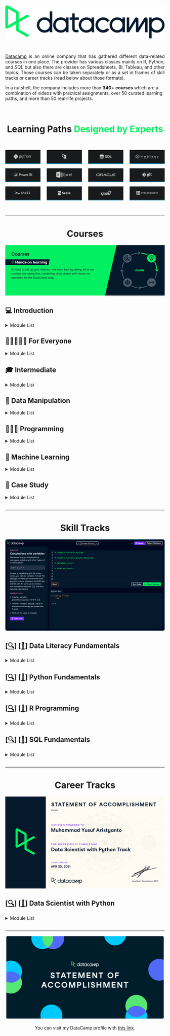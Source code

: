 <br />

<p align="center">
  <a href='https://www.datacamp.com/'><img src="README/logo.png"></a>
</p>

<br />

<p align="justify">
  <a href="https://www.datacamp.com/">Datacamp</a> is an online company that has gathered different data-related courses in one place. The provider has various classes mainly on R, Python, and SQL but also there are classes on Spreadsheets, BI, Tableau, and other topics. Those courses can be taken separately or as a set in frames of skill tracks or career tracks (read below about those formats).
  
  In a nutshell, the company includes more than <strong>340+ courses</strong> which are a combination of videos with practical assignments, over 50 curated learning paths, and more than 50 real-life projects.
</p>

<br>

<h1 align='center'>Learning Paths <span style="color:#03ef62; font-weight: bold;">Designed by Experts<span></h1>

<br>

![](README/materi.png)

<br>

---

<h1 align="center">Courses</h1>

![](README/courses.jpg)

## 💻 Introduction

<details><summary>Module List</summary>

- [[📂](https://github.com/myarist/DataCamp/tree/main/Courses/Introductions/Introduction%20to%20Python)] [[🔍](https://learn.datacamp.com/courses/intro-to-python-for-data-science)] [[📃](https://www.datacamp.com/statement-of-accomplishment/course/9baefd4dba2ade2588e500c7aaa3633262f74532)] Introduction to Python

- [[❌]()] [[🔍](https://learn.datacamp.com/courses/free-introduction-to-r)] [[📃](https://www.datacamp.com/statement-of-accomplishment/course/b3e170ddd14ad89cc91ac28391ae621f29169098)] Introduction to R

- [[❌]()] [[🔍](https://learn.datacamp.com/courses/introduction-to-sql)] [[📃](https://www.datacamp.com/statement-of-accomplishment/course/5b4932f5eedb86884cf9869f2a0c95b32a147c8e)] Introduction to SQL

- [[📂](https://github.com/myarist/DataCamp/tree/main/Courses/Introductions/Introduction%20to%20Importing%20Data%20in%20Python)] [[🔍](https://learn.datacamp.com/courses/introduction-to-importing-data-in-python)] [[📃](https://www.datacamp.com/statement-of-accomplishment/course/67239a5a3d55a3e28e3db2584966b7522168c248)] Introduction to Importing Data in Python

- [[📂](https://github.com/myarist/DataCamp/tree/main/Courses/Introductions/Introduction%20to%20Importing%20Data%20in%20R)] [[🔍](https://learn.datacamp.com/courses/introduction-to-importing-data-in-r)] [[📃](https://www.datacamp.com/statement-of-accomplishment/course/bb0693e9352137cb46d90d3fd1677f27b9edcf85)] Introduction to Importing Data in R

- [[📂](https://github.com/myarist/DataCamp/tree/main/Courses/Introductions/Introduction%20to%20Data%20Visualization%20with%20Matplotlib)] [[🔍](https://learn.datacamp.com/courses/introduction-to-data-visualization-with-matplotlib)] [[📃](https://www.datacamp.com/statement-of-accomplishment/course/cce6600ef5503287eed58c8440827134562991e6)] Introduction to Data Visualization with Matplotlib

- [[📂](https://github.com/myarist/DataCamp/tree/main/Courses/Introductions/Introduction%20to%20Data%20Visualization%20with%20Seaborn)] [[🔍](https://learn.datacamp.com/courses/introduction-to-data-visualization-with-seaborn)] [[📃](https://www.datacamp.com/statement-of-accomplishment/course/15b751df00a3d5035ef11081b8ffeb40d5f205d4)] Introduction to Data Visualization with Seaborn

- [[📂](https://github.com/myarist/DataCamp/tree/main/Courses/Introductions/Introduction%20to%20Data%20Science%20in%20Python)] [[🔍](https://learn.datacamp.com/courses/introduction-to-data-science-in-python)] [[📃](https://www.datacamp.com/statement-of-accomplishment/course/736bbc73bf0d45662915521f4d0d913c940c48a1)] Introduction to Data Science in Python

</details>

## 👩🏻‍🤝‍👩🏻 For Everyone

<details><summary>Module List</summary>

- [[📂](https://github.com/myarist/DataCamp/tree/main/Courses/For%20Everyone/Data%20Visualization%20for%20Everyone)] [[🔍](https://learn.datacamp.com/courses/data-visualization-for-everyone)] [[📃](https://www.datacamp.com/statement-of-accomplishment/course/dcb23a83c0e6431a8dd2db5aaf58543953382c5b)] Data Visualization for Everyone

- [[❌]()] [[🔍](https://learn.datacamp.com/courses/data-science-for-everyone)] [[📃](https://www.datacamp.com/statement-of-accomplishment/course/67f7c3b6e3470cc8b5358c51be6f8db0871d79d3)] Data Science for Everyone

- [[📂](https://github.com/myarist/DataCamp/tree/main/Courses/For%20Everyone/Machine%20Learning%20for%20Everyone)] [[🔍](https://learn.datacamp.com/courses/machine-learning-for-everyone)] [[📃](https://www.datacamp.com/statement-of-accomplishment/course/59b790b07c5ed69ed0c2dbcce693701520c323f1)] Machine Learning for Everyone

- [[❌]()] [[🔍](https://learn.datacamp.com/courses/data-engineering-for-everyone)] [[📃](https://www.datacamp.com/statement-of-accomplishment/course/d5a7bff6a29b5e8d7cc9bc524cafbcf99c8045ba)] Data Engineering for Everyone

- [[❌]()] [[🔍](https://learn.datacamp.com/courses/cloud-computing-for-everyone)] [[📃](https://www.datacamp.com/statement-of-accomplishment/course/edee2f7f1465cff34bb80650a0a0cfc12c4b95ae)] Cloud Computing for Everyone

- [[❌]()] [[🔍](https://learn.datacamp.com/courses/data-science-for-business)] [[📃](https://www.datacamp.com/statement-of-accomplishment/course/85d87e7ba220cb64a93bd5886b6896b16fd96c04)] Data Science for Business

- [[❌]()] [[🔍](https://learn.datacamp.com/courses/machine-learning-for-business)] [[📃](https://www.datacamp.com/statement-of-accomplishment/course/d65de511e81ee1c284e63f077445ead7a039f75d)] Machine Learning for Business

</details>

## 🎓 Intermediate

<details><summary>Module List</summary>

- [[📂](https://github.com/myarist/DataCamp/tree/main/Courses/Intermediate/Intermediate%20Python)] [[🔍](https://learn.datacamp.com/courses/intermediate-python)] [[📃](https://www.datacamp.com/statement-of-accomplishment/course/3d2adb5262e4665367fac9227122d5ac4e2a306b)] Intermediate Python

- [[📂](https://github.com/myarist/DataCamp/tree/main/Courses/Intermediate/Intermediate%20R)] [[🔍](https://learn.datacamp.com/courses/intermediate-r)] [[📃](https://www.datacamp.com/statement-of-accomplishment/course/08f049094b84bc2e36a45c536ef4a23e0d584624)] Intermediate R

- [[❌]()] [[🔍](https://learn.datacamp.com/courses/intermediate-sql)] [[📃](https://www.datacamp.com/statement-of-accomplishment/course/f3630fad79de9260409ef775d3a6ee9b60cbdad5)] Intermediate SQL

- [[📂](https://github.com/myarist/DataCamp/tree/main/Courses/Intermediate/Intermediate%20Importing%20Data%20in%20Python)] [[🔍](https://learn.datacamp.com/courses/intermediate-importing-data-in-python)] [[📃](https://www.datacamp.com/statement-of-accomplishment/course/2da76124fe1af717f8c61a5409730c1ce14925a6)] Intermediate Importing Data in Python

- [[📂](https://github.com/myarist/DataCamp/tree/main/Courses/Intermediate/Intermediate%20Data%20Visualization%20with%20Seaborn)] [[🔍](https://learn.datacamp.com/courses/intermediate-data-visualization-with-seaborn)] [[📃](https://www.datacamp.com/statement-of-accomplishment/course/4b1844d24c4a74875885306e0799b2f9659a48c5)] Intermediate Data Visualization with Seaborn

</details>

## 🔢 Data Manipulation

<details><summary>Module List</summary>

- [[❌]()] [[🔍](https://learn.datacamp.com/courses/joining-data-in-postgresql)] [[📃](https://www.datacamp.com/statement-of-accomplishment/course/bd5e6bcd7d649e91a7842a9bef063421641c3629)] Joining Data in SQL

- [[❌]()] [[🔍](https://learn.datacamp.com/courses/functions-for-manipulating-data-in-postgresql)] [[📃](https://www.datacamp.com/statement-of-accomplishment/course/81fa7ca1ed26f5af5cb589226f3901f2572f6da6)] Functions for Manipulating Data in PostgreSQL

- [[📂](https://github.com/myarist/DataCamp/tree/main/Courses/Data%20Manipulation/Data%20Manipulation%20with%20pandas)] [[🔍](https://learn.datacamp.com/courses/data-manipulation-with-pandas)] [[📃](https://www.datacamp.com/statement-of-accomplishment/course/c52a284ed2aada3b90fc7749d21ad96c4ac2a976)] Data Manipulation with pandas

- [[📂](https://github.com/myarist/DataCamp/tree/main/Courses/Data%20Manipulation/Joining%20Data%20with%20pandas)] [[🔍](https://learn.datacamp.com/courses/joining-data-with-pandas)] [[📃](https://www.datacamp.com/statement-of-accomplishment/course/c37ac922e165db568c03bd75ef95cba572ccd7d0)] Joining Data with pandas

- [[📂](https://github.com/myarist/DataCamp/tree/main/Courses/Data%20Manipulation/Cleaning%20Data%20in%20Python)] [[🔍](https://learn.datacamp.com/courses/cleaning-data-in-python)] [[📃](https://www.datacamp.com/statement-of-accomplishment/course/6065b170a0e9855198d3efc195018db1c44f74f0)] Cleaning Data in Python

- [[📂](https://github.com/myarist/DataCamp/tree/main/Courses/Data%20Manipulation/Exploratory%20Data%20Analysis%20in%20Python)] [[🔍](https://learn.datacamp.com/courses/exploratory-data-analysis-in-python)] [[📃](https://www.datacamp.com/statement-of-accomplishment/course/82f019022151963bbf412aebb08f89ccc4f713b1)] Exploratory Data Analysis in Python

- [[📂](https://github.com/myarist/DataCamp/tree/main/Courses/Data%20Manipulation/Working%20with%20Dates%20and%20Times%20in%20Python)] [[🔍](https://learn.datacamp.com/courses/working-with-dates-and-times-in-python)] [[📃](https://www.datacamp.com/statement-of-accomplishment/course/d292c917ceb95b71d00260fa972cd5848804c485)] Working with Dates and Times in Python

</details>

## 👨🏻‍💻 Programming

<details><summary>Module List</summary>

- [[📂](https://github.com/myarist/DataCamp/tree/main/Courses/Programming/Writing%20Functions%20in%20Python)] [[🔍](https://learn.datacamp.com/courses/writing-functions-in-python)] [[📃](https://www.datacamp.com/statement-of-accomplishment/course/9be020b98c3c05c1e5d5bfcf6ac84fdad6ffe3f7)] Writing Functions in Python

- [[📂](https://github.com/myarist/DataCamp/tree/main/Courses/Programming/Python%20Data%20Science%20Toolbox%20(Part%201))] [[🔍](https://learn.datacamp.com/courses/python-data-science-toolbox-part-1)] [[📃](https://www.datacamp.com/statement-of-accomplishment/course/603203011c8c1aa4f9c451fcaea7e9c09b2a4196)] Python Data Science Toolbox (Part 1)

- [[📂](https://github.com/myarist/DataCamp/tree/main/Courses/Programming/Python%20Data%20Science%20Toolbox%20(Part%202))] [[🔍](https://learn.datacamp.com/courses/python-data-science-toolbox-part-2)] [[📃](https://www.datacamp.com/statement-of-accomplishment/course/159895c3f2ac1e25c32d0800f6c14eda4c8bdcf1)] Python Data Science Toolbox (Part 2)

- [[📂](https://github.com/myarist/DataCamp/tree/main/Courses/Programming/Statistical%20Thinking%20in%20Python%20(Part%201))] [[🔍](https://learn.datacamp.com/courses/statistical-thinking-in-python-part-1)] [[📃](https://www.datacamp.com/statement-of-accomplishment/course/fbebdc958fb7ecf17493fc3260f69aeae25767ee)] Statistical Thinking in Python (Part 1)

- [[📂](https://github.com/myarist/DataCamp/tree/main/Courses/Programming/Statistical%20Thinking%20in%20Python%20(Part%202))] [[🔍](https://learn.datacamp.com/courses/statistical-thinking-in-python-part-2)] [[📃](https://www.datacamp.com/statement-of-accomplishment/course/faeebfbfe98ae64a6bfe2cd8ada2ec3a764b62f3)] Statistical Thinking in Python (Part 2)

- [[📂](https://github.com/myarist/DataCamp/tree/main/Courses/Programming/Parallel%20Programming%20in%20R)] [[🔍](https://learn.datacamp.com/courses/parallel-programming-in-r)] [[📃](https://www.datacamp.com/statement-of-accomplishment/course/3a4684c52b8d3a99a4bf6db7d60e2a46a2ccdf58)] Parallel Programming in R

- [[📂](https://github.com/myarist/DataCamp/tree/main/Courses/Programming/Writing%20Efficient%20R%20Code)] [[🔍](https://learn.datacamp.com/courses/writing-efficient-r-code)] [[📃](https://www.datacamp.com/statement-of-accomplishment/course/020187a228a9ea4098ff7bf748c9fbdab54c98e3)] Writing Efficient R Code

- [[❌]()] [[🔍](https://learn.datacamp.com/courses/postgresql-summary-stats-and-window-functions)] [[📃](https://www.datacamp.com/statement-of-accomplishment/course/6cfefc569d57349e1cf672070c7ece2b8278ded9)] PostgreSQL Summary Stats and Window Functions

</details>

## 🧠 Machine Learning

<details><summary>Module List</summary>

- [[📂](https://github.com/myarist/DataCamp/tree/main/Courses/Machine%20Learning/Supervised%20Learning%20with%20scikit-learn)] [[🔍](https://learn.datacamp.com/courses/supervised-learning-with-scikit-learn)] [[📃](https://www.datacamp.com/statement-of-accomplishment/course/43e197af4aeb51f401604a42fc085241cb507076)] Supervised Learning with scikit-learn

- [[📂](https://github.com/myarist/DataCamp/tree/main/Courses/Machine%20Learning/Unsupervised%20Learning%20in%20Python)] [[🔍](https://learn.datacamp.com/courses/unsupervised-learning-in-python)] [[📃](https://www.datacamp.com/statement-of-accomplishment/course/e9c2d34da412a47d836338abdf645574f98d70eb)] Unsupervised Learning in Python

- [[📂](https://github.com/myarist/DataCamp/tree/main/Courses/Machine%20Learning/Machine%20Learning%20with%20Tree-Based%20Models%20in%20Python)] [[🔍](https://learn.datacamp.com/courses/machine-learning-with-tree-based-models-in-python)] [[📃](https://www.datacamp.com/statement-of-accomplishment/course/ccaf89a213ba07fc2b00899c4c9f00d62f2891a3)] Machine Learning with Tree-Based Models in Python

- [[📂](https://github.com/myarist/DataCamp/tree/main/Courses/Machine%20Learning/Cluster%20Analysis%20in%20Python)] [[🔍](https://learn.datacamp.com/courses/cluster-analysis-in-python)] [[📃](https://www.datacamp.com/statement-of-accomplishment/course/4df20ce2527c6d6f2e501637ece8a1c728c073ef)] Cluster Analysis in Python

</details>

## 📝 Case Study

<details><summary>Module List</summary>

- [[📂](https://github.com/myarist/DataCamp/tree/main/Courses/Case%20Study/Analyzing%20Police%20Activity%20with%20pandas)] [[🔍](https://learn.datacamp.com/courses/analyzing-police-activity-with-pandas)] [[📃](https://www.datacamp.com/statement-of-accomplishment/course/a6a74c818b453bc37887b0209ecd21db81bf91b8)] Analyzing Police Activity with pandas

- [[📂](https://github.com/myarist/DataCamp/tree/main/Courses/Case%20Study/Case%20Study%20School%20Budgeting%20with%20Machine%20Learning%20in%20Python)] [[🔍](https://learn.datacamp.com/courses/case-study-school-budgeting-with-machine-learning-in-python)] [[📃](https://www.datacamp.com/statement-of-accomplishment/course/5d6d3b2e567c77e3a064cadc32c6b34a18a61116)] Case Study: School Budgeting with Machine Learning in Python

</details>

<br>

---

<h1 align="center">Skill Tracks</h1>

![](README/interface.png)

## [[🔍](https://learn.datacamp.com/skill-tracks/data-literacy-fundamentals?version=2)] [[📃](https://www.datacamp.com/statement-of-accomplishment/track/c2d60b974e3b2e5c59890ff60b0866a987f4ccde)] Data Literacy Fundamentals

<details><summary>Module List</summary>

- [[❌]()] [[🔍](https://learn.datacamp.com/courses/data-science-for-everyone)] [[📃](https://www.datacamp.com/statement-of-accomplishment/course/67f7c3b6e3470cc8b5358c51be6f8db0871d79d3)] Data Science for Everyone

- [[📂](https://github.com/myarist/DataCamp/tree/main/Courses/For%20Everyone/Machine%20Learning%20for%20Everyone)] [[🔍](https://learn.datacamp.com/courses/machine-learning-for-everyone)] [[📃](https://www.datacamp.com/statement-of-accomplishment/course/59b790b07c5ed69ed0c2dbcce693701520c323f1)] Machine Learning for Everyone

- [[📂](https://github.com/myarist/DataCamp/tree/main/Courses/For%20Everyone/Data%20Visualization%20for%20Everyone)] [[🔍](https://learn.datacamp.com/courses/data-visualization-for-everyone)] [[📃](https://www.datacamp.com/statement-of-accomplishment/course/dcb23a83c0e6431a8dd2db5aaf58543953382c5b)] Data Visualization for Everyone

- [[❌]()] [[🔍](https://learn.datacamp.com/courses/data-engineering-for-everyone)] [[📃](https://www.datacamp.com/statement-of-accomplishment/course/d5a7bff6a29b5e8d7cc9bc524cafbcf99c8045ba)] Data Engineering for Everyone

- [[❌]()] [[🔍](https://learn.datacamp.com/courses/cloud-computing-for-everyone)] [[📃](https://www.datacamp.com/statement-of-accomplishment/course/edee2f7f1465cff34bb80650a0a0cfc12c4b95ae)] Cloud Computing for Everyone

</details>

## [[🔍](https://learn.datacamp.com/skill-tracks/python-fundamentals?version=1)] [[📃](https://www.datacamp.com/statement-of-accomplishment/track/e5ef4a65961acda1f120cb217916ec6e8db7a1a4)] Python Fundamentals

<details><summary>Module List</summary>

- [[📂](https://github.com/myarist/DataCamp/tree/main/Courses/Introductions/Introduction%20to%20Python)] [[🔍](https://learn.datacamp.com/courses/intro-to-python-for-data-science)] [[📃](https://www.datacamp.com/statement-of-accomplishment/course/9baefd4dba2ade2588e500c7aaa3633262f74532)] Introduction to Python

- [[📂](https://github.com/myarist/DataCamp/tree/main/Courses/Intermediate/Intermediate%20Python)] [[🔍](https://learn.datacamp.com/courses/intermediate-python)] [[📃](https://www.datacamp.com/statement-of-accomplishment/course/3d2adb5262e4665367fac9227122d5ac4e2a306b)] Intermediate Python

- [[📂](https://github.com/myarist/DataCamp/tree/main/Courses/Programming/Python%20Data%20Science%20Toolbox%20(Part%201))] [[🔍](https://learn.datacamp.com/courses/python-data-science-toolbox-part-1)] [[📃](https://www.datacamp.com/statement-of-accomplishment/course/603203011c8c1aa4f9c451fcaea7e9c09b2a4196)] Python Data Science Toolbox (Part 1)

- [[📂](https://github.com/myarist/DataCamp/tree/main/Courses/Programming/Python%20Data%20Science%20Toolbox%20(Part%202))] [[🔍](https://learn.datacamp.com/courses/python-data-science-toolbox-part-2)] [[📃](https://www.datacamp.com/statement-of-accomplishment/course/159895c3f2ac1e25c32d0800f6c14eda4c8bdcf1)] Python Data Science Toolbox (Part 2)

</details>

## [[🔍](https://learn.datacamp.com/skill-tracks/r-programming?version=2)] [[📃](https://www.datacamp.com/statement-of-accomplishment/track/cfa899b3e069b6653bd65b8da5d5075301dac8cb)] R Programming

<details><summary>Module List</summary>

- [[❌]()] [[🔍](https://learn.datacamp.com/courses/free-introduction-to-r)] [[📃](https://www.datacamp.com/statement-of-accomplishment/course/b3e170ddd14ad89cc91ac28391ae621f29169098)] Introduction to R

- [[📂](https://github.com/myarist/DataCamp/tree/main/Courses/Intermediate/Intermediate%20R)] [[🔍](https://learn.datacamp.com/courses/intermediate-r)] [[📃](https://www.datacamp.com/statement-of-accomplishment/course/08f049094b84bc2e36a45c536ef4a23e0d584624)] Intermediate R

- [[📂](https://github.com/myarist/DataCamp/tree/main/Courses/Programming/Writing%20Efficient%20R%20Code)] [[🔍](https://learn.datacamp.com/courses/writing-efficient-r-code)] [[📃](https://www.datacamp.com/statement-of-accomplishment/course/020187a228a9ea4098ff7bf748c9fbdab54c98e3)] Writing Efficient R Code

- [[📂](https://github.com/myarist/DataCamp/tree/main/Courses/Programming/Parallel%20Programming%20in%20R)] [[🔍](https://learn.datacamp.com/courses/parallel-programming-in-r)] [[📃](https://www.datacamp.com/statement-of-accomplishment/course/3a4684c52b8d3a99a4bf6db7d60e2a46a2ccdf58)] Parallel Programming in R

</details>

## [[🔍](https://learn.datacamp.com/skill-tracks/sql-fundamentals?version=2)] [[📃](https://www.datacamp.com/statement-of-accomplishment/track/b6842c29e70f3917bcb882bb0c2d20767b45073e)] SQL Fundamentals

<details><summary>Module List</summary>

- [[❌]()] [[🔍](https://learn.datacamp.com/courses/introduction-to-sql)] [[📃](https://www.datacamp.com/statement-of-accomplishment/course/5b4932f5eedb86884cf9869f2a0c95b32a147c8e)] Introduction to SQL

- [[❌]()] [[🔍](https://learn.datacamp.com/courses/joining-data-in-postgresql)] [[📃](https://www.datacamp.com/statement-of-accomplishment/course/bd5e6bcd7d649e91a7842a9bef063421641c3629)] Joining Data in SQL

- [[❌]()] [[🔍](https://learn.datacamp.com/courses/intermediate-sql)] [[📃](https://www.datacamp.com/statement-of-accomplishment/course/f3630fad79de9260409ef775d3a6ee9b60cbdad5)] Intermediate SQL

- [[❌]()] [[🔍](https://learn.datacamp.com/courses/postgresql-summary-stats-and-window-functions)] [[📃](https://www.datacamp.com/statement-of-accomplishment/course/6cfefc569d57349e1cf672070c7ece2b8278ded9)] PostgreSQL Summary Stats and Window Functions

- [[❌]()] [[🔍](https://learn.datacamp.com/courses/functions-for-manipulating-data-in-postgresql)] [[📃](https://www.datacamp.com/statement-of-accomplishment/course/81fa7ca1ed26f5af5cb589226f3901f2572f6da6)] Functions for Manipulating Data in PostgreSQL

</details>

<br>

---

<h1 align="center">Career Tracks</h1>

![](README/career.png)

## [[🔍](https://learn.datacamp.com/career-tracks/data-scientist-with-python?version=5)] [[📃](https://www.datacamp.com/statement-of-accomplishment/track/12b063065c94b36cea812fe1bcca3be0faac0e9b)] Data Scientist with Python

<details><summary>Module List</summary>

- [[📂](https://github.com/myarist/DataCamp/tree/main/Courses/Introductions/Introduction%20to%20Python)] [[🔍](https://learn.datacamp.com/courses/intro-to-python-for-data-science)] [[📃](https://www.datacamp.com/statement-of-accomplishment/course/9baefd4dba2ade2588e500c7aaa3633262f74532)] Introduction to Python

- [[📂](https://github.com/myarist/DataCamp/tree/main/Courses/Intermediate/Intermediate%20Python)] [[🔍](https://learn.datacamp.com/courses/intermediate-python)] [[📃](https://www.datacamp.com/statement-of-accomplishment/course/3d2adb5262e4665367fac9227122d5ac4e2a306b)] Intermediate Python

- [[📂](https://github.com/myarist/DataCamp/tree/main/Courses/Data%20Manipulation/Data%20Manipulation%20with%20pandas)] [[🔍](https://learn.datacamp.com/courses/data-manipulation-with-pandas)] [[📃](https://www.datacamp.com/statement-of-accomplishment/course/c52a284ed2aada3b90fc7749d21ad96c4ac2a976)] Data Manipulation with pandas

- [[📂](https://github.com/myarist/DataCamp/tree/main/Courses/Data%20Manipulation/Joining%20Data%20with%20pandas)] [[🔍](https://learn.datacamp.com/courses/joining-data-with-pandas)] [[📃](https://www.datacamp.com/statement-of-accomplishment/course/c37ac922e165db568c03bd75ef95cba572ccd7d0)] Joining Data with pandas

- [[📂](https://github.com/myarist/DataCamp/tree/main/Courses/Introductions/Introduction%20to%20Data%20Visualization%20with%20Matplotlib)] [[🔍](https://learn.datacamp.com/courses/introduction-to-data-visualization-with-matplotlib)] [[📃](https://www.datacamp.com/statement-of-accomplishment/course/cce6600ef5503287eed58c8440827134562991e6)] Introduction to Data Visualization with Matplotlib

- [[📂](https://github.com/myarist/DataCamp/tree/main/Courses/Introductions/Introduction%20to%20Data%20Visualization%20with%20Seaborn)] [[🔍](https://learn.datacamp.com/courses/introduction-to-data-visualization-with-seaborn)] [[📃](https://www.datacamp.com/statement-of-accomplishment/course/15b751df00a3d5035ef11081b8ffeb40d5f205d4)] Introduction to Data Visualization with Seaborn

 - [[📂](https://github.com/myarist/DataCamp/tree/main/Courses/Programming/Python%20Data%20Science%20Toolbox%20(Part%201))] [[🔍](https://learn.datacamp.com/courses/python-data-science-toolbox-part-1)] [[📃](https://www.datacamp.com/statement-of-accomplishment/course/603203011c8c1aa4f9c451fcaea7e9c09b2a4196)] Python Data Science Toolbox (Part 1)

- [[📂](https://github.com/myarist/DataCamp/tree/main/Courses/Programming/Python%20Data%20Science%20Toolbox%20(Part%202))] [[🔍](https://learn.datacamp.com/courses/python-data-science-toolbox-part-2)] [[📃](https://www.datacamp.com/statement-of-accomplishment/course/159895c3f2ac1e25c32d0800f6c14eda4c8bdcf1)] Python Data Science Toolbox (Part 2)

- [[📂](https://github.com/myarist/DataCamp/tree/main/Courses/Intermediate/Intermediate%20Data%20Visualization%20with%20Seaborn)] [[🔍](https://learn.datacamp.com/courses/intermediate-data-visualization-with-seaborn)] [[📃](https://www.datacamp.com/statement-of-accomplishment/course/4b1844d24c4a74875885306e0799b2f9659a48c5)] Intermediate Data Visualization with Seaborn

- [[📂](https://github.com/myarist/DataCamp/tree/main/Courses/Introductions/Introduction%20to%20Importing%20Data%20in%20Python)] [[🔍](https://learn.datacamp.com/courses/introduction-to-importing-data-in-python)] [[📃](https://www.datacamp.com/statement-of-accomplishment/course/67239a5a3d55a3e28e3db2584966b7522168c248)] Introduction to Importing Data in Python

- [[📂](https://github.com/myarist/DataCamp/tree/main/Courses/Intermediate/Intermediate%20Importing%20Data%20in%20Python)] [[🔍](https://learn.datacamp.com/courses/intermediate-importing-data-in-python)] [[📃](https://www.datacamp.com/statement-of-accomplishment/course/2da76124fe1af717f8c61a5409730c1ce14925a6)] Intermediate Importing Data in Python

- [[📂](https://github.com/myarist/DataCamp/tree/main/Courses/Data%20Manipulation/Cleaning%20Data%20in%20Python)] [[🔍](https://learn.datacamp.com/courses/cleaning-data-in-python)] [[📃](https://www.datacamp.com/statement-of-accomplishment/course/6065b170a0e9855198d3efc195018db1c44f74f0)] Cleaning Data in Python

- [[📂](https://github.com/myarist/DataCamp/tree/main/Courses/Data%20Manipulation/Working%20with%20Dates%20and%20Times%20in%20Python)] [[🔍](https://learn.datacamp.com/courses/working-with-dates-and-times-in-python)] [[📃](https://www.datacamp.com/statement-of-accomplishment/course/d292c917ceb95b71d00260fa972cd5848804c485)] Working with Dates and Times in Python

- [[📂](https://github.com/myarist/DataCamp/tree/main/Courses/Programming/Writing%20Functions%20in%20Python)] [[🔍](https://learn.datacamp.com/courses/writing-functions-in-python)] [[📃](https://www.datacamp.com/statement-of-accomplishment/course/9be020b98c3c05c1e5d5bfcf6ac84fdad6ffe3f7)] Writing Functions in Python

- [[📂](https://github.com/myarist/DataCamp/tree/main/Courses/Data%20Manipulation/Exploratory%20Data%20Analysis%20in%20Python)] [[🔍](https://learn.datacamp.com/courses/exploratory-data-analysis-in-python)] [[📃](https://www.datacamp.com/statement-of-accomplishment/course/82f019022151963bbf412aebb08f89ccc4f713b1)] Exploratory Data Analysis in Python

- [[📂](https://github.com/myarist/DataCamp/tree/main/Courses/Case%20Study/Analyzing%20Police%20Activity%20with%20pandas)] [[🔍](https://learn.datacamp.com/courses/analyzing-police-activity-with-pandas)] [[📃](https://www.datacamp.com/statement-of-accomplishment/course/a6a74c818b453bc37887b0209ecd21db81bf91b8)] Analyzing Police Activity with pandas

- [[📂](https://github.com/myarist/DataCamp/tree/main/Courses/Programming/Statistical%20Thinking%20in%20Python%20(Part%201))] [[🔍](https://learn.datacamp.com/courses/statistical-thinking-in-python-part-1)] [[📃](https://www.datacamp.com/statement-of-accomplishment/course/fbebdc958fb7ecf17493fc3260f69aeae25767ee)] Statistical Thinking in Python (Part 1)

- [[📂](https://github.com/myarist/DataCamp/tree/main/Courses/Programming/Statistical%20Thinking%20in%20Python%20(Part%202))] [[🔍](https://learn.datacamp.com/courses/statistical-thinking-in-python-part-2)] [[📃](https://www.datacamp.com/statement-of-accomplishment/course/faeebfbfe98ae64a6bfe2cd8ada2ec3a764b62f3)] Statistical Thinking in Python (Part 2)

- [[📂](https://github.com/myarist/DataCamp/tree/main/Courses/Machine%20Learning/Supervised%20Learning%20with%20scikit-learn)] [[🔍](https://learn.datacamp.com/courses/supervised-learning-with-scikit-learn)] [[📃](https://www.datacamp.com/statement-of-accomplishment/course/43e197af4aeb51f401604a42fc085241cb507076)] Supervised Learning with scikit-learn

- [[📂](https://github.com/myarist/DataCamp/tree/main/Courses/Machine%20Learning/Unsupervised%20Learning%20in%20Python)] [[🔍](https://learn.datacamp.com/courses/unsupervised-learning-in-python)] [[📃](https://www.datacamp.com/statement-of-accomplishment/course/e9c2d34da412a47d836338abdf645574f98d70eb)] Unsupervised Learning in Python

- [[📂](https://github.com/myarist/DataCamp/tree/main/Courses/Machine%20Learning/Machine%20Learning%20with%20Tree-Based%20Models%20in%20Python)] [[🔍](https://learn.datacamp.com/courses/machine-learning-with-tree-based-models-in-python)] [[📃](https://www.datacamp.com/statement-of-accomplishment/course/ccaf89a213ba07fc2b00899c4c9f00d62f2891a3)] Machine Learning with Tree-Based Models in Python

- [[📂](https://github.com/myarist/DataCamp/tree/main/Courses/Case%20Study/Case%20Study%20School%20Budgeting%20with%20Machine%20Learning%20in%20Python)] [[🔍](https://learn.datacamp.com/courses/case-study-school-budgeting-with-machine-learning-in-python)] [[📃](https://www.datacamp.com/statement-of-accomplishment/course/5d6d3b2e567c77e3a064cadc32c6b34a18a61116)] Case Study: School Budgeting with Machine Learning in Python

- [[📂](https://github.com/myarist/DataCamp/tree/main/Courses/Machine%20Learning/Cluster%20Analysis%20in%20Python)] [[🔍](https://learn.datacamp.com/courses/cluster-analysis-in-python)] [[📃](https://www.datacamp.com/statement-of-accomplishment/course/4df20ce2527c6d6f2e501637ece8a1c728c073ef)] Cluster Analysis in Python

</details>

<br>

---

![](README/complete.png)

<p align="center">
  You can visit my DataCamp profile with <a href="https://www.datacamp.com/profile/myarist">this link</a>.
</p>
